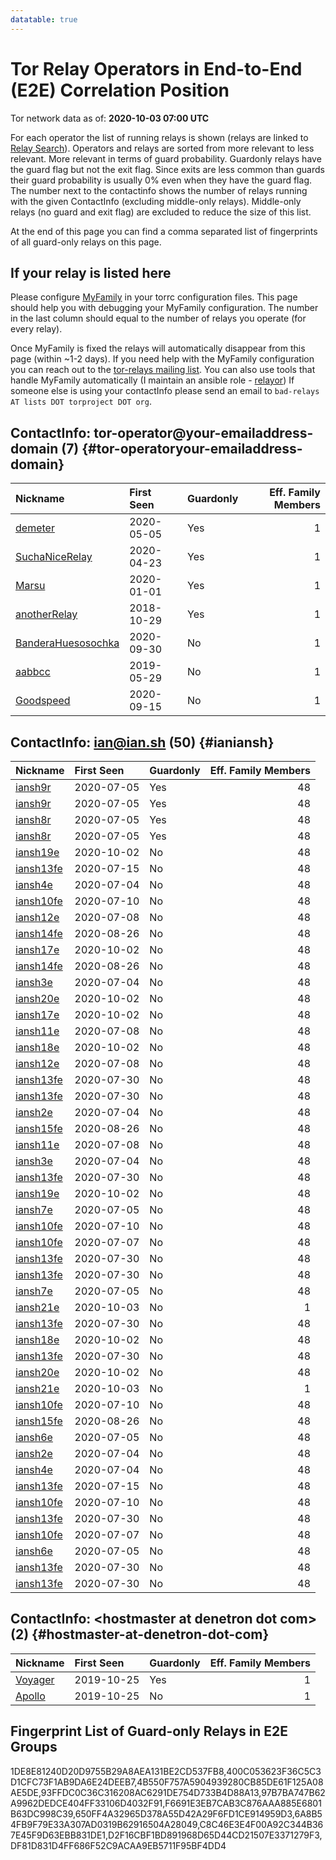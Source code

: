 ```yaml
---
datatable: true
---
```



# Tor Relay Operators in End-to-End (E2E) Correlation Position

Tor network data as of: **2020-10-03 07:00 UTC**

For each operator the list of running relays is shown (relays are linked to [Relay Search](https://metrics.torproject.org/rs.html)).
Operators and relays are sorted from more relevant to less relevant. More relevant in terms of guard probability.
Guardonly relays have the guard flag but not the exit flag.
Since exits are less common than guards their guard probability is usually 0% even when they have the guard flag.
The number next to the contactinfo shows the number of relays running with the given ContactInfo (excluding middle-only relays).
Middle-only relays (no guard and exit flag) are excluded to reduce the size of this list.

At the end of this page you can find a comma separated list of fingerprints of all guard-only relays on this page.

## If your relay is listed here
Please configure [MyFamily](https://www.torproject.org/docs/tor-manual.html.en#MyFamily) in your torrc configuration files.
This page should help you with debugging your MyFamily configuration. The number in the last column should equal to the number of
relays you operate (for every relay).

Once MyFamily is fixed the relays will automatically disappear from this page (within ~1-2 days).
If you need help with the MyFamily configuration you can reach out to the
[tor-relays mailing list](https://lists.torproject.org/cgi-bin/mailman/listinfo/tor-relays).
You can also use tools that handle MyFamily automatically (I maintain an ansible role - 
[relayor](https://medium.com/@nusenu/deploying-tor-relays-with-ansible-6612593fa34d))
If someone else is using your contactInfo please send an email to ```bad-relays AT lists DOT torproject DOT org```.


## ContactInfo: tor-operator@your-emailaddress-domain (7) {#tor-operatoryour-emailaddress-domain}

| Nickname                                                                                                      | First Seen   | Guardonly   |   Eff. Family Members |
|:--------------------------------------------------------------------------------------------------------------|:-------------|:------------|----------------------:|
| [demeter](https://metrics.torproject.org/rs.html#details/97B7BA747B62A9962DEDCE404FF33106D4032F91)            | 2020-05-05   | Yes         |                     1 |
| [SuchaNiceRelay](https://metrics.torproject.org/rs.html#details/93FFDC0C36C316208AC6291DE754D733B4D88A13)     | 2020-04-23   | Yes         |                     1 |
| [Marsu](https://metrics.torproject.org/rs.html#details/1DE8E81240D20D9755B29A8AEA131BE2CD537FB8)              | 2020-01-01   | Yes         |                     1 |
| [anotherRelay](https://metrics.torproject.org/rs.html#details/F6691E3EB7CAB3C876AAA885E6801B63DC998C39)       | 2018-10-29   | Yes         |                     1 |
| [BanderaHuesosochka](https://metrics.torproject.org/rs.html#details/304B186CC793A0BA6E63C2D360C99D500DBDB9E4) | 2020-09-30   | No          |                     1 |
| [aabbcc](https://metrics.torproject.org/rs.html#details/E7C1FAFB7525149A0E911512F511D942BA5EEAAF)             | 2019-05-29   | No          |                     1 |
| [Goodspeed](https://metrics.torproject.org/rs.html#details/F311EFECFF1EA0E05D0B7F35CCF056AB5142B5BE)          | 2020-09-15   | No          |                     1 |

## ContactInfo: ian@ian.sh (50) {#ianiansh}

| Nickname                                                                                             | First Seen   | Guardonly   |   Eff. Family Members |
|:-----------------------------------------------------------------------------------------------------|:-------------|:------------|----------------------:|
| [iansh9r](https://metrics.torproject.org/rs.html#details/650FF4A32965D378A55D42A29F6FD1CE914959D3)   | 2020-07-05   | Yes         |                    48 |
| [iansh9r](https://metrics.torproject.org/rs.html#details/C8C46E3E4F00A92C344B367E45F9D63EBB831DE1)   | 2020-07-05   | Yes         |                    48 |
| [iansh8r](https://metrics.torproject.org/rs.html#details/6A8B54FB9F79E33A307AD0319B62916504A28049)   | 2020-07-05   | Yes         |                    48 |
| [iansh8r](https://metrics.torproject.org/rs.html#details/D2F16CBF1BD891968D65D44CD21507E3371279F3)   | 2020-07-05   | Yes         |                    48 |
| [iansh19e](https://metrics.torproject.org/rs.html#details/0999DA65DB24513CB0084B967A19E47FC037D08C)  | 2020-10-02   | No          |                    48 |
| [iansh13fe](https://metrics.torproject.org/rs.html#details/0C9D7DB63BE030E5CA32E25606632AEB85840F4C) | 2020-07-15   | No          |                    48 |
| [iansh4e](https://metrics.torproject.org/rs.html#details/0F59911D698D3FFE2433B7AB31362FB1EA10237F)   | 2020-07-04   | No          |                    48 |
| [iansh10fe](https://metrics.torproject.org/rs.html#details/32B4A9F85DC6BFE90DF914C4BAEC5F4EAC793897) | 2020-07-10   | No          |                    48 |
| [iansh12e](https://metrics.torproject.org/rs.html#details/3466C887F0F53CA5F65662F601A57F329DB460E9)  | 2020-07-08   | No          |                    48 |
| [iansh14fe](https://metrics.torproject.org/rs.html#details/38E75A7B11DFC76A8FC2964DB5DEDDD96B5A5D9C) | 2020-08-26   | No          |                    48 |
| [iansh17e](https://metrics.torproject.org/rs.html#details/39EC14A9BD010485F9219A9D2FF9F29690260053)  | 2020-10-02   | No          |                    48 |
| [iansh14fe](https://metrics.torproject.org/rs.html#details/3AB1F18F079CEF1A00E37A4531676C4EB2F867A1) | 2020-08-26   | No          |                    48 |
| [iansh3e](https://metrics.torproject.org/rs.html#details/3CF2646DE677C7A4FD5AE513A6AC59101879A90F)   | 2020-07-04   | No          |                    48 |
| [iansh20e](https://metrics.torproject.org/rs.html#details/41D456D7CF52FA16A544633CC586814C51F3AF64)  | 2020-10-02   | No          |                    48 |
| [iansh17e](https://metrics.torproject.org/rs.html#details/428A661B415A055E27A769CC3EAD86DE384312CD)  | 2020-10-02   | No          |                    48 |
| [iansh11e](https://metrics.torproject.org/rs.html#details/462D81E70F753A19C429E31086254DD15034CC9B)  | 2020-07-08   | No          |                    48 |
| [iansh18e](https://metrics.torproject.org/rs.html#details/487EB35B2CF580B8DAE0E8E5730109A52C6FB211)  | 2020-10-02   | No          |                    48 |
| [iansh12e](https://metrics.torproject.org/rs.html#details/4FDC3AE93CD2F81D1B64D94075F6418C06A55314)  | 2020-07-08   | No          |                    48 |
| [iansh13fe](https://metrics.torproject.org/rs.html#details/51D3F56EC4543E191B13E614A298ECBC35BEA92E) | 2020-07-30   | No          |                    48 |
| [iansh13fe](https://metrics.torproject.org/rs.html#details/5333C98E703385743AE931ECC929C5E4B32A0CD0) | 2020-07-30   | No          |                    48 |
| [iansh2e](https://metrics.torproject.org/rs.html#details/5F29C863F69E9C3B7BD1841B3504FD4173BFA475)   | 2020-07-04   | No          |                    48 |
| [iansh15fe](https://metrics.torproject.org/rs.html#details/5F746B9C4DCF6F50486A1CB27BFD4D7E01689EEE) | 2020-08-26   | No          |                    48 |
| [iansh11e](https://metrics.torproject.org/rs.html#details/65BBE89EF47A0440A72402C40645C9315ADD55F8)  | 2020-07-08   | No          |                    48 |
| [iansh3e](https://metrics.torproject.org/rs.html#details/670507CA6CF7697E6027728CC28BB0AEF1DE1E7C)   | 2020-07-04   | No          |                    48 |
| [iansh13fe](https://metrics.torproject.org/rs.html#details/6DCDE835D65C0CC5F8523B42C9FBB7D130E1472D) | 2020-07-30   | No          |                    48 |
| [iansh19e](https://metrics.torproject.org/rs.html#details/719E0BA572DE9CA95C6663BFF44297305C5293EC)  | 2020-10-02   | No          |                    48 |
| [iansh7e](https://metrics.torproject.org/rs.html#details/73C4C4AE90A8F83D3A091B395C7D5B913D50604D)   | 2020-07-05   | No          |                    48 |
| [iansh10fe](https://metrics.torproject.org/rs.html#details/7777F9186C01E44F4A55B7300B19D05B9150588C) | 2020-07-10   | No          |                    48 |
| [iansh10fe](https://metrics.torproject.org/rs.html#details/78D1C8763DE548839DDA41C95E7796DD43240355) | 2020-07-07   | No          |                    48 |
| [iansh13fe](https://metrics.torproject.org/rs.html#details/7AF8C3C1E0E93D2B9E07C2663DE45B6DF28ED38B) | 2020-07-30   | No          |                    48 |
| [iansh13fe](https://metrics.torproject.org/rs.html#details/845C551529FDF63E6FB8C6802F1DF35998DB0FEC) | 2020-07-30   | No          |                    48 |
| [iansh7e](https://metrics.torproject.org/rs.html#details/889C9C1821CAB437ABAA9286E07D3141179F043A)   | 2020-07-05   | No          |                    48 |
| [iansh21e](https://metrics.torproject.org/rs.html#details/8E8BD142819B954F3A6E3E1AA941E0B4217CE4E3)  | 2020-10-03   | No          |                     1 |
| [iansh13fe](https://metrics.torproject.org/rs.html#details/92BE02DD3B76061222898FA81268C074046846E9) | 2020-07-30   | No          |                    48 |
| [iansh18e](https://metrics.torproject.org/rs.html#details/9C69356D254BB5BDA6403F3D3FBF486BDCC798F6)  | 2020-10-02   | No          |                    48 |
| [iansh13fe](https://metrics.torproject.org/rs.html#details/A14993020CC672AE519B1F1C9679CE0982C9733F) | 2020-07-30   | No          |                    48 |
| [iansh20e](https://metrics.torproject.org/rs.html#details/A5490FE201BFA31694884206F4797A6E6A222C50)  | 2020-10-02   | No          |                    48 |
| [iansh21e](https://metrics.torproject.org/rs.html#details/A8A65E73C5C36854FE2CBE3E0196745169BFE6CB)  | 2020-10-03   | No          |                     1 |
| [iansh10fe](https://metrics.torproject.org/rs.html#details/A8B44F6FFBDF35F7B0ED6C17E1FD2EDC34F244E9) | 2020-07-10   | No          |                    48 |
| [iansh15fe](https://metrics.torproject.org/rs.html#details/A9B7059C582AB54AF1BE9E4822405312BDC2A9E5) | 2020-08-26   | No          |                    48 |
| [iansh6e](https://metrics.torproject.org/rs.html#details/B0B0D34D0C207589B54D514E8F3AD1D1C6C014CB)   | 2020-07-05   | No          |                    48 |
| [iansh2e](https://metrics.torproject.org/rs.html#details/B0B85C0C0E7B621D0B7BF17FDA0427F3640691FA)   | 2020-07-04   | No          |                    48 |
| [iansh4e](https://metrics.torproject.org/rs.html#details/C554F4F1EF719D33AA612457960C889F1FB64A4B)   | 2020-07-04   | No          |                    48 |
| [iansh13fe](https://metrics.torproject.org/rs.html#details/C866C38DA2D102CD88E138F0AF3A9D6B72606730) | 2020-07-15   | No          |                    48 |
| [iansh10fe](https://metrics.torproject.org/rs.html#details/D565D581498D9DBA9AF66DC93919157835B8759C) | 2020-07-10   | No          |                    48 |
| [iansh13fe](https://metrics.torproject.org/rs.html#details/D76C97B6116E7A153B67B77B656F9C5E8D65D3C1) | 2020-07-30   | No          |                    48 |
| [iansh10fe](https://metrics.torproject.org/rs.html#details/D7FE95EA78176F3F8566A7498A928E53D19DFAE5) | 2020-07-07   | No          |                    48 |
| [iansh6e](https://metrics.torproject.org/rs.html#details/D937890C0A73F83E42FEDE3CA8B1BA80A59A29C0)   | 2020-07-05   | No          |                    48 |
| [iansh13fe](https://metrics.torproject.org/rs.html#details/E0C3346EBDB9746185D574B92E503DC9AEB160BE) | 2020-07-30   | No          |                    48 |
| [iansh13fe](https://metrics.torproject.org/rs.html#details/FEA045FF57EE6A7E318DAF72AF916B5F8B0F4997) | 2020-07-30   | No          |                    48 |

## ContactInfo: &lt;hostmaster at denetron dot com&gt; (2) {#hostmaster-at-denetron-dot-com}

| Nickname                                                                                           | First Seen   | Guardonly   |   Eff. Family Members |
|:---------------------------------------------------------------------------------------------------|:-------------|:------------|----------------------:|
| [Voyager](https://metrics.torproject.org/rs.html#details/DF81D831D4FF686F52C9ACAA9EB5711F95BF4DD4) | 2019-10-25   | Yes         |                     1 |
| [Apollo](https://metrics.torproject.org/rs.html#details/71840F45C2478347B872321066F9805D1A1B79FD)  | 2019-10-25   | No          |                     1 |


## Fingerprint List of Guard-only Relays in E2E Groups

1DE8E81240D20D9755B29A8AEA131BE2CD537FB8,400C053623F36C5C3D1CFC73F1AB9DA6E24DEEB7,4B550F757A5904939280CB85DE61F125A08AE5DE,93FFDC0C36C316208AC6291DE754D733B4D88A13,97B7BA747B62A9962DEDCE404FF33106D4032F91,F6691E3EB7CAB3C876AAA885E6801B63DC998C39,650FF4A32965D378A55D42A29F6FD1CE914959D3,6A8B54FB9F79E33A307AD0319B62916504A28049,C8C46E3E4F00A92C344B367E45F9D63EBB831DE1,D2F16CBF1BD891968D65D44CD21507E3371279F3,DF81D831D4FF686F52C9ACAA9EB5711F95BF4DD4